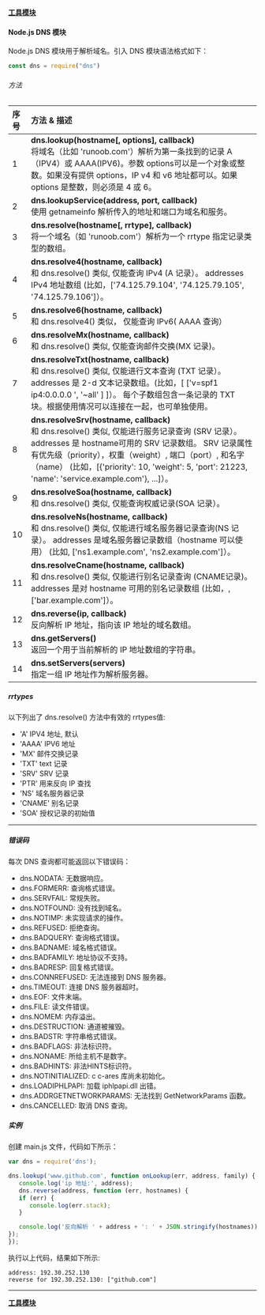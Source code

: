 **[工具模块](/src/lesson13.utility-module-test/utilityModule.md)**

#### Node.js DNS 模块
Node.js DNS 模块用于解析域名。引入 DNS 模块语法格式如下：
```js
const dns = require("dns")
```
###### 方法
序号|	方法 & 描述
:---|:---
1|	**dns.lookup(hostname[, options], callback)**<br>将域名（比如 'runoob.com'）解析为第一条找到的记录 A （IPV4）或 AAAA(IPV6)。参数 options可以是一个对象或整数。如果没有提供 options，IP v4 和 v6 地址都可以。如果 options 是整数，则必须是 4 或 6。
2|	**dns.lookupService(address, port, callback)**<br>使用 getnameinfo 解析传入的地址和端口为域名和服务。
3|	**dns.resolve(hostname[, rrtype], callback)**<br>将一个域名（如 'runoob.com'）解析为一个 rrtype 指定记录类型的数组。
4|	**dns.resolve4(hostname, callback)**<br>和 dns.resolve() 类似, 仅能查询 IPv4 (A 记录）。 addresses IPv4 地址数组 (比如，['74.125.79.104', '74.125.79.105', '74.125.79.106']）。
5|	**dns.resolve6(hostname, callback)**<br>和 dns.resolve4() 类似， 仅能查询 IPv6( AAAA 查询）
6|	**dns.resolveMx(hostname, callback)**<br>和 dns.resolve() 类似, 仅能查询邮件交换(MX 记录)。
7|	**dns.resolveTxt(hostname, callback)**<br>和 dns.resolve() 类似, 仅能进行文本查询 (TXT 记录）。 addresses 是 2-d 文本记录数组。(比如，[ ['v=spf1 ip4:0.0.0.0 ', '~all' ] ]）。 每个子数组包含一条记录的 TXT 块。根据使用情况可以连接在一起，也可单独使用。
8|	**dns.resolveSrv(hostname, callback)**<br>和 dns.resolve() 类似, 仅能进行服务记录查询 (SRV 记录）。 addresses 是 hostname可用的 SRV 记录数组。 SRV 记录属性有优先级（priority），权重（weight）, 端口（port）, 和名字（name） (比如，[{'priority': 10, 'weight': 5, 'port': 21223, 'name': 'service.example.com'}, ...]）。
9|	**dns.resolveSoa(hostname, callback)**<br>和 dns.resolve() 类似, 仅能查询权威记录(SOA 记录）。
10|	**dns.resolveNs(hostname, callback)**<br>和 dns.resolve() 类似, 仅能进行域名服务器记录查询(NS 记录）。 addresses 是域名服务器记录数组（hostname 可以使用） (比如, ['ns1.example.com', 'ns2.example.com']）。
11| **dns.resolveCname(hostname, callback)**<br>和 dns.resolve() 类似, 仅能进行别名记录查询 (CNAME记录)。addresses 是对 hostname 可用的别名记录数组 (比如，, ['bar.example.com']）。
12|	**dns.reverse(ip, callback)**<br>反向解析 IP 地址，指向该 IP 地址的域名数组。
13|	**dns.getServers()**<br>返回一个用于当前解析的 IP 地址数组的字符串。
14|	**dns.setServers(servers)**<br>指定一组 IP 地址作为解析服务器。
##### rrtypes
以下列出了 dns.resolve() 方法中有效的 rrtypes值:
- 'A' IPV4 地址, 默认
- 'AAAA' IPV6 地址
- 'MX' 邮件交换记录
- 'TXT' text 记录
- 'SRV' SRV 记录
- 'PTR' 用来反向 IP 查找
- 'NS' 域名服务器记录
- 'CNAME' 别名记录
- 'SOA' 授权记录的初始值
---
##### 错误码
每次 DNS 查询都可能返回以下错误码：
- dns.NODATA: 无数据响应。
- dns.FORMERR: 查询格式错误。
- dns.SERVFAIL: 常规失败。
- dns.NOTFOUND: 没有找到域名。
- dns.NOTIMP: 未实现请求的操作。
- dns.REFUSED: 拒绝查询。
- dns.BADQUERY: 查询格式错误。
- dns.BADNAME: 域名格式错误。
- dns.BADFAMILY: 地址协议不支持。
- dns.BADRESP: 回复格式错误。
- dns.CONNREFUSED: 无法连接到 DNS 服务器。
- dns.TIMEOUT: 连接 DNS 服务器超时。
- dns.EOF: 文件末端。
- dns.FILE: 读文件错误。
- dns.NOMEM: 内存溢出。
- dns.DESTRUCTION: 通道被摧毁。
- dns.BADSTR: 字符串格式错误。
- dns.BADFLAGS: 非法标识符。
- dns.NONAME: 所给主机不是数字。
- dns.BADHINTS: 非法HINTS标识符。
- dns.NOTINITIALIZED: c c-ares 库尚未初始化。
- dns.LOADIPHLPAPI: 加载 iphlpapi.dll 出错。
- dns.ADDRGETNETWORKPARAMS: 无法找到 GetNetworkParams 函数。
- dns.CANCELLED: 取消 DNS 查询。
##### 实例
创建 main.js 文件，代码如下所示：
```js
var dns = require('dns');

dns.lookup('www.github.com', function onLookup(err, address, family) {
   console.log('ip 地址:', address);
   dns.reverse(address, function (err, hostnames) {
   if (err) {
      console.log(err.stack);
   }

   console.log('反向解析 ' + address + ': ' + JSON.stringify(hostnames));
});  
});
```
执行以上代码，结果如下所示:
```
address: 192.30.252.130
reverse for 192.30.252.130: ["github.com"]
```
---
**[工具模块](/src/lesson13.utility-module-test/utilityModule.md)**
